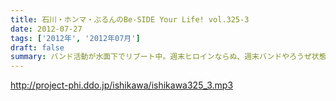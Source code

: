 ```yaml
---
title: 石川・ホンマ・ぶるんのBe-SIDE Your Life! vol.325-3
date: 2012-07-27
tags: ['2012年', '2012年07月']
draft: false
summary: バンド活動が水面下でリブート中。週末ヒロインならぬ、週末バンドやろうぜ状態でかなり中身は 練りこみはじめているようです。しかし、音楽を作るのって大変ちゃ大変ですね。ＮＡＭＡＥ
---
```


http://project-phi.ddo.jp/ishikawa/ishikawa325_3.mp3
